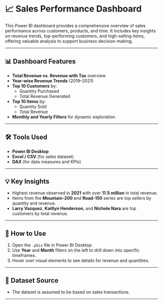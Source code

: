 # 📈 Sales Performance Dashboard

This Power BI dashboard provides a comprehensive overview of sales performance across customers, products, and time. It includes key insights on revenue trends, top-performing customers, and high-selling items, offering valuable analysis to support business decision-making.

---

## 📊 Dashboard Features

- **Total Revenue vs. Revenue with Tax** overview
- **Year-wise Revenue Trends** (2019–2021)
- **Top 10 Customers** by:
  - Quantity Purchased
  - Total Revenue Generated
- **Top 10 Items** by:
  - Quantity Sold
  - Total Revenue
- **Monthly and Yearly Filters** for dynamic exploration

---

## 🛠 Tools Used

- **Power BI Desktop**
- **Excel / CSV** (for sales dataset)
- **DAX** (for data measures and KPIs)

---

## 💡 Key Insights

- Highest revenue observed in **2021** with over **11.5 million** in total revenue.
- Items from the **Mountain-200** and **Road-150** series are top sellers by quantity and revenue.
- **Larry Vazquez**, **Kaitlyn Henderson**, and **Nichole Nara** are top customers by total revenue.

---

## 🚀 How to Use

1. Open the `.pbix` file in Power BI Desktop.
2. Use **Year** and **Month** filters on the left to drill down into specific timeframes.
3. Hover over visual elements to see details for revenue and quantities.

---

## 📂 Dataset Source

- The dataset is assumed to be based on sales transactions.

---
